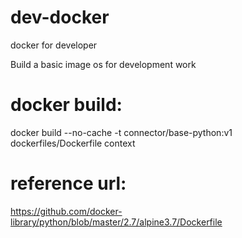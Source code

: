 # dev-docker
docker for developer


Build a basic image os for development work

# docker build:
docker build --no-cache -t connector/base-python:v1 dockerfiles/Dockerfile context


# reference url:
https://github.com/docker-library/python/blob/master/2.7/alpine3.7/Dockerfile
